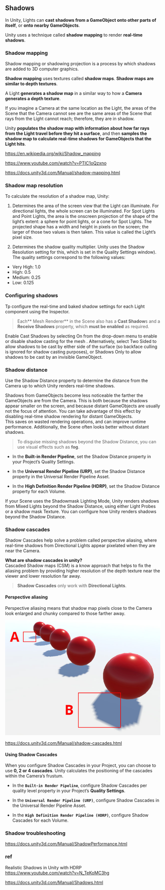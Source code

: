 ## Shadows
In Unity, Lights can **cast shadows from a GameObject onto other parts of itself**, or **onto nearby GameObjects**.

Unity uses a technique called **shadow mapping** to render **real-time shadows**.

### Shadow mapping
Shadow mapping or shadowing projection is a process by which shadows are added to 3D computer graphics.


**Shadow mapping** uses textures called **shadow maps**. **Shadow maps are similar to depth textures**. 

A Light **generates a shadow map** in a similar way to how a **Camera generates a depth texture**.

If you imagine a Camera at the same location as the Light, the areas of the Scene that the Camera cannot see are the same areas of the Scene that rays from the Light cannot reach; therefore, they are in shadow.
 

Unity **populates the shadow map with information about how far rays from the Light travel before they hit a surface**, and then **samples the shadow map to calculate real-time shadows for GameObjects that the Light hits**.

https://en.wikipedia.org/wiki/Shadow_mapping

https://www.youtube.com/watch?v=PTIC1oQzxno

https://docs.unity3d.com/Manual/shadow-mapping.html

### Shadow map resolution

To calculate the resolution of a shadow map, Unity:

1. Determines the area of the screen view that the Light can illuminate. For directional lights, the whole screen can be illuminated. For Spot Lights and Point Lights, the area is the onscreen projection of the shape of the light’s extent: a sphere for point lights, or a cone for Spot Lights. The projected shape has a width and height in pixels on the screen; the larger of those two values is then taken. This value is called the Light’s pixel
 size.

2. Determines the shadow quality multiplier. Unity uses the Shadow Resolution setting for this, which is set in the Quality Settings window). The quality settings correspond to the following values:

- Very High: 1.0
- High: 0.5
- Medium: 0.25
- Low: 0.125

### Configuring shadows
Tp configure the real-time and baked shadow settings for each Light component using the Inspector.


> Each** Mesh Renderer** in the Scene also has a **Cast Shadow**s and a **Receive Shadows** property, which **must be enabled** as required.

Enable Cast Shadows by selecting On from the drop-down menu to enable or disable shadow casting for the mesh
. Alternatively, select Two Sided to allow shadows to be cast by either side of the surface (so backface culling is ignored for shadow casting purposes), or Shadows Only to allow shadows to be cast by an invisible GameObject.


### Shadow distance

Use the Shadow Distance property to determine the distance from the Camera up to which Unity renders real-time shadows.

Shadows from GameObjects
 become less noticeable the farther the GameObjects are from the Camera. This is both because the shadows appear smaller on the screen, and because distant GameObjects are usually not the focus of attention. You can take advantage of this effect by disabling real-time shadow rendering for distant GameObjects.  
This saves on wasted rendering operations, and can improve runtime performance. Additionally, the Scene
 often looks better without distant shadows.
 
> To disguise missing shadows beyond the Shadow Distance, you can use visual effects such as **fog**.
 
 
- In the **Built-in Render Pipeline**, set the Shadow Distance property in your Project’s Quality Settings.

- In the **Universal Render Pipeline (URP)**, set the Shadow Distance property in the Universal Render Pipeline Asset.

- In the **High Definition Render Pipeline (HDRP)**, set the Shadow Distance property for each Volume.


If your Scene uses the Shadowmask Lighting Mode, Unity renders shadows from Mixed Lights
 beyond the Shadow Distance, using either Light Probes
 or a shadow mask Texture. You can configure how Unity renders shadows beyond the Shadow Distance.

### Shadow cascades
Shadow Cascades help solve a problem called perspective aliasing, where real-time shadows from Directional Lights appear pixelated when they are near the Camera.

**What are shadow cascades in unity?** \
Cascaded Shadow maps (CSM) is a know approach that helps to fix the aliasing problem by providing higher resolution of the depth texture near the viewer and lower resolution far away.

> **Shadow Cascades** only work with **Directional Lights**.

#### Perspective aliasing
Perspective aliasing means that shadow map pixels close to the Camera look enlarged and chunky compared to those farther away.

![](./img/DirShadowAliasing.jpg)

https://docs.unity3d.com/Manual/shadow-cascades.html


#### Using Shadow Cascades
When you configure Shadow Cascades in your Project, you can choose to use **0, 2 or 4 cascades**. Unity calculates the positioning of the cascades within the Camera’s frustum.

- In the **`Built-in Render Pipeline`**, configure Shadow Cascades per quality level property in your Project’s **Quality Settings**.

- In the **`Universal Render Pipeline (URP)`**, configure Shadow Cascades in the Universal Render Pipeline Asset.

- In the **`High Definition Render Pipeline (HDRP)`**, configure Shadow Cascades for each Volume.

### Shadow troubleshooting
https://docs.unity3d.com/Manual/ShadowPerformance.html

### ref
Realistic Shadows in Unity with HDRP \
https://www.youtube.com/watch?v=N_TeKoMC3hg

https://docs.unity3d.com/Manual/Shadows.html

